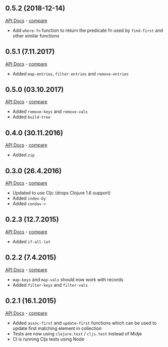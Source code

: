 ## 0.5.2 (2018-12-14)

[API Docs](http://metosin.github.io/potpuri/0.5.2/index.html) - [compare](https://github.com/metosin/potpuri/compare/0.5.1...0.5.2)

- Add `where-fn` function to return the predicate fn used by `find-first` and other
similar functions

## 0.5.1 (7.11.2017)

[API Docs](http://metosin.github.io/potpuri/0.5.1/index.html) - [compare](https://github.com/metosin/potpuri/compare/0.5.0...0.5.1)

- Added `map-entries`,  `filter-entries` and `remove-entries`

## 0.5.0 (03.10.2017)

[API Docs](http://metosin.github.io/potpuri/0.5.0/index.html) - [compare](https://github.com/metosin/potpuri/compare/0.4.0...0.5.0)

- Added `remove-keys` and `remove-vals`
- Added `build-tree`

## 0.4.0 (30.11.2016)

[API Docs](http://metosin.github.io/potpuri/0.4.0/index.html) - [compare](https://github.com/metosin/potpuri/compare/0.3.0...0.4.0)

- Added `zip`

## 0.3.0 (26.4.2016)

[API Docs](http://metosin.github.io/potpuri/0.3.0/index.html) - [compare](https://github.com/metosin/potpuri/compare/0.2.3...0.3.0)

- Updated to use Cljc (drops Clojure 1.6 support)
- Added `index-by`
- Added `condas->`

## 0.2.3 (12.7.2015)

[API Docs](http://metosin.github.io/potpuri/0.2.3/index.html) - [compare](https://github.com/metosin/potpuri/compare/0.2.2...0.2.2)

- Added `if-all-let`

## 0.2.2 (7.4.2015)

[API Docs](http://metosin.github.io/potpuri/0.2.2/index.html) - [compare](https://github.com/metosin/potpuri/compare/0.2.1...0.2.2)

- `map-keys` and `map-vals` should now work with records
- Added `filter-keys` and `filter-vals`

## 0.2.1 (16.1.2015)

[API Docs](http://metosin.github.io/potpuri/0.2.1/index.html) - [compare](https://github.com/metosin/potpuri/compare/0.2.0...0.2.1)

- Added `assoc-first` and `update-first` functions which can be used to
update first matching element in collection
- Tests are now using `clojure.test` / `cljs.test` instead of Midje
- CI is running Cljs tests using Node
